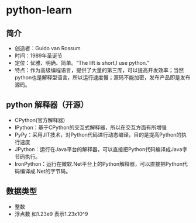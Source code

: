 # python-learn
## 简介
- 创造者：Guido van Rossum
- 时间：1989年圣诞节
- 定位：优雅、明确、简单。“The lift is short,I use python.”
- 特点：作为高级编程语言，提供了大量的第三库，可以提高开发效率；当然python也是解释型语言，所以运行速度慢；源码不能加密，发布产品即是发布源码。
## python 解释器（开源）
- CPython(官方解释器) 
- IPython：基于CPython的交互式解释器，所以在交互方面有所增强
- PyPy：采用JIT技术，对Python代码进行动态编译，目的是提高Python的执行速度
- JPython：运行在Java平台的解释器，可以直接把Python代码编译成Java字节码执行。
- IronPython：运行在微软.Net平台上的Python解释器，可以直接把Python代码编译成.Net的字节码。
## 数据类型
- 整数
- 浮点数 如1.23e9 表示1.23x10^9